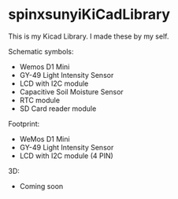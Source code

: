 # spinxsunyiKiCadLibrary

This is my Kicad Library. I made these by my self.

Schematic symbols:
- Wemos D1 Mini
- GY-49 Light Intensity Sensor
- LCD with I2C module
- Capacitive Soil Moisture Sensor
- RTC module
- SD Card reader module

Footprint:
- WeMos D1 Mini
- GY-49 Light Intensity Sensor
- LCD with I2C module (4 PIN)

3D:
- Coming soon
